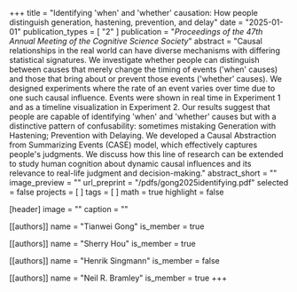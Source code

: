 +++
title = "Identifying 'when' and 'whether' causation: How people distinguish generation, hastening, prevention, and delay"
date = "2025-01-01"
publication_types = [ "2" ]
publication = "_Proceedings of the 47th Annual Meeting of the Cognitive Science Society_"
abstract = "Causal relationships in the real world can have diverse mechanisms with differing statistical signatures. We investigate whether people can distinguish between causes that merely change the timing of events ('when' causes) and those that bring about or prevent those events ('whether' causes). We designed experiments where the rate of an event varies over time due to one such causal influence. Events were shown in real time in Experiment 1 and as a timeline visualization in Experiment 2. Our results suggest that people are capable of identifying 'when' and 'whether' causes but with a distinctive pattern of confusability: sometimes mistaking Generation with Hastening; Prevention with Delaying. We developed a Causal Abstraction from Summarizing Events (CASE) model, which effectively captures people's judgments. We discuss how this line of research can be extended to study human cognition about dynamic causal influences and its relevance to real-life judgment and decision-making."
abstract_short = ""
image_preview = ""
url_preprint = "/pdfs/gong2025identifying.pdf"
selected = false
projects = [ ]
tags = [ ]
math = true
highlight = false

[header]
image = ""
caption = ""

[[authors]]
name = "Tianwei Gong"
is_member = true

[[authors]]
name = "Sherry Hou"
is_member = true

[[authors]]
name = "Henrik Singmann"
is_member = false

[[authors]]
name = "Neil R. Bramley"
is_member = true
+++

